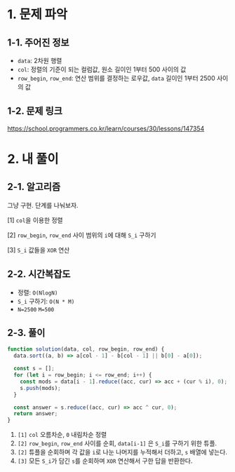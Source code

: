 # 1. 문제 파악

## 1-1. 주어진 정보

- `data`: 2차원 행렬
- `col`: 정렬의 기준이 되는 컬럼값, 원소 길이인 1부터 500 사이의 값
- `row_begin`, `row_end`: 연산 범위를 결정하는 로우값, `data` 길이인 1부터 2500 사이의 값

## 1-2. 문제 링크

https://school.programmers.co.kr/learn/courses/30/lessons/147354

# 2. 내 풀이

## 2-1. 알고리즘

그냥 구현. 단계를 나눠보자.

[1] `col`을 이용한 정렬

[2] `row_begin`, `row_end` 사이 범위의 `i`에 대해 `S_i` 구하기

[3] `S_i` 값들을 `XOR` 연산

## 2-2. 시간복잡도

- 정렬: `O(NlogN)`
- `S_i` 구하기: `O(N * M)`
- `N=2500` `M=500`

## 2-3. 풀이

```js
function solution(data, col, row_begin, row_end) {
  data.sort((a, b) => a[col - 1] - b[col - 1] || b[0] - a[0]);

  const s = [];
  for (let i = row_begin; i <= row_end; i++) {
    const mods = data[i - 1].reduce((acc, cur) => acc + (cur % i), 0);
    s.push(mods);
  }

  const answer = s.reduce((acc, cur) => acc ^ cur, 0);
  return answer;
}
```

1. `[1]` `col` 오름차순, `0` 내림차순 정렬
2. `[2]` `row_begin`, `row_end` 사이를 순회, `data[i-1]` 은 `S_i`를 구하기 위한 튜플.
3. `[2]` 튜플을 순회하며 각 값을 `i`로 나눈 나머지를 누적해서 더하고, `s` 배열에 넣는다.
4. `[3]` 모든 `S_i`가 담긴 `s`를 순회하며 `XOR` 연산해서 구한 답을 반환한다.
